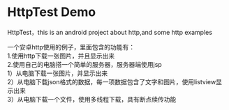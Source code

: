 # HttpTest Demo
HttpTest，this is an android project about http,and some http examples

 一个安卓http使用的例子，里面包含的功能有：  
 1.使用http下载一张图片，并且显示出来  
 2.使用自己的电脑搭一个简单的服务器，服务器端使用jsp  
  1）从电脑下载一张图片，并显示出来  
  2）从电脑下载json格式的数据，每一项数据包含了文字和图片，使用listview显示出来  
  3）从电脑下载一个文件，使用多线程下载，具有断点续传功能  
